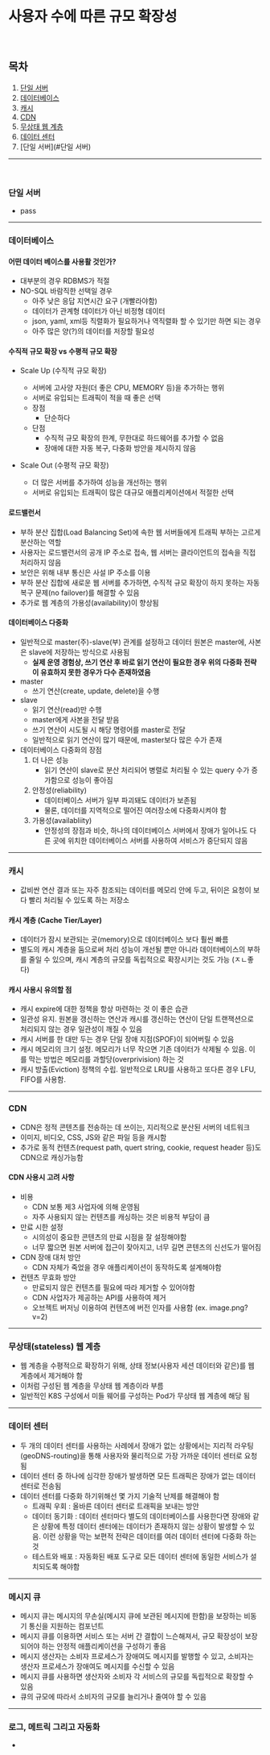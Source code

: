 # 사용자 수에 따른 규모 확장성

<br/>

## 목차
1. [단일 서버](#단일-서버)
2. [데이터베이스](#데이터베이스)
3. [캐시](#캐시)
4. [CDN](#CDN)
5. [무상태 웹 계층](#무상태stateless-웹-계층)
6. [데이터 센터](#데이터-센터)
7. [단일 서버](#단일 서버)

-------
<br/>

### 단일 서버
- pass
---
### 데이터베이스
#### 어떤 데이터 베이스를 사용활 것인가?
 - 대부분의 경우 RDBMS가 적절
 - NO-SQL 바람직한 선택일 경우
    - 아주 낮은 응답 지연시간 요구 (개빨라야함)
    - 데이터가 관계형 데이터가 아닌 비정형 데이터
    - json, yaml, xml등 직렬화가 필요하거나 역직렬화 할 수 있기만 하면 되는 경우
    - 아주 많은 양(?)의 데이터를 저장할 필요성

#### 수직적 규모 확장 vs 수평적 규모 확장
- Scale Up (수직적 규모 확장)
    - 서버에 고사양 자원(더 좋은 CPU, MEMORY 등)을 추가하는 행위
    - 서버로 유입되는 트래픽이 적을 때 좋은 선택
    - 장점
        - 단순하다
    - 단점
        - 수직적 규모 확장의 한계, 무한대로 하드웨어를 추가할 수 없음
        - 장애에 대한 자동 복구, 다중화 방안을 제시하지 않음

- Scale Out (수평적 규모 확장)
    - 더 많은 서버를 추가하여 성능을 개선하는 행위
    - 서버로 유입되는 트래픽이 많은 대규모 애플리케이션에서 적절한 선택

#### 로드밸런서
 - 부하 분산 집합(Load Balancing Set)에 속한 웹 서버들에게 트래픽 부하는 고르게 분산하는 역할
 - 사용자는 로드밸런서의 공개 IP 주소로 접속, 웹 서버는 클라이언트의 접속을 직접 처리하지 않음
 - 보안은 위해 내부 통신은 사설 IP 주소를 이용
 - 부하 분산 집합에 새로운 웹 서버를 추가하면, 수직적 규모 확장이 하지 못하는 자동 복구 문제(no failover)를 해결할 수 있음
 - 추가로 웹 계층의 가용성(availability)이 향상됨

#### 데이터베이스 다중화
 - 일반적으로 master(주)-slave(부) 관계를 설정하고 데이터 원본은 master에, 사본은 slave에 저장하는 방식으로 사용됨
     - **실제 운영 경험상, 쓰기 연산 후 바로 읽기 연산이 필요한 경우 위의 다중화 전략이 유효하지 못한 경우가 다수 존재하였음**
 - master
    - 쓰기 연산(create, update, delete)을 수행
 - slave
    - 읽기 연산(read)만 수행
    - master에게 사본을 전달 받음
    - 쓰기 연산이 시도될 시 해당 명령어를 master로 전달
    - 일반적으로 읽기 연산이 많기 때문에, master보다 많은 수가 존재
 - 데이터베이스 다중화의 장점
    1. 더 나은 성능
        - 읽기 연산이 slave로 분산 처리되어 병렬로 처리될 수 있는 query 수가 증가함으로 성능이 좋아짐
    2. 안정성(reliability)
        - 데이터베이스 서버가 일부 파괴돼도 데이터가 보존됨
        - 물론, 데이터를 지역적으로 떨어진 여러장소에 다중화시켜야 함
    3. 가용성(availabliity)
        - 안정성의 장점과 비슷, 하나의 데이터베이스 서버에서 장애가 일어나도 다른 곳에 위치한 데이터베이스 서버를 사용하여 서비스가 중단되지 않음
---

### 캐시
 - 값비싼 연산 결과 또는 자주 참조되는 데이터를 메모리 안에 두고, 뒤이은 요청이 보다 빨리 처리될 수 있도록 하는 저장소

#### 캐시 계층 (Cache Tier/Layer)
 - 데이터가 잠시 보관되는 곳(memory)으로 데이터베이스 보다 훨씬 빠름
 - 별도의 캐시 계층을 둠으로써 처리 성능이 개선될 뿐만 아니라 데이터베이스의 부하를 줄일 수 있으며, 캐시 계층의 규모를 독립적으로 확장시키는 것도 가능 (ㅈㄴ좋다)

#### 캐시 사용시 유의할 점
 - 캐시 expire에 대한 정책을 항상 마련하는 것 이 좋은 습관
 - 일관성 유지. 원본을 갱신하는 연산과 캐시를 갱신하는 연산이 단일 트랜잭션으로 처리되지 않는 경우 일관성이 깨질 수 있음
 - 캐시 서버를 한 대만 두는 경우 단일 장애 지점(SPOF)이 되어버릴 수 있음
 - 캐시 메모리의 크기 설정. 메모리가 너무 작으면 기존 데이터가 삭제될 수 있음. 이를 막는 방법은 메모리를 과할당(overprivision) 하는 것
 - 캐시 방출(Eviction) 정책의 수립. 일반적으로 LRU를 사용하고 또다른 경우 LFU, FIFO를 사용함.
---

### CDN
 - CDN은 정적 콘텐츠를 전송하는 데 쓰이는, 지리적으로 분산된 서버의 네트워크
 - 이미지, 비디오, CSS, JS와 같은 파일 등을 캐시함
 - 추가로 동적 컨텐츠(request path, quert string, cookie, request header 등)도 CDN으로 캐싱가능함

#### CDN 사용시 고려 사항
 - 비용
    - CDN 보통 제3 사업자에 의해 운영됨
    - 자주 사용되지 않는 컨텐츠를 캐싱하는 것은 비용적 부담이 큼
 - 만료 시한 설정
    - 시의성이 중요한 콘텐츠의 만료 시점을 잘 설정해야함
    - 너무 짧으면 원본 서버에 접근이 잦아지고, 너무 길면 콘텐츠의 신선도가 떨어짐
 - CDN 장애 대처 방안
    - CDN 자체가 죽었을 경우 애플리케이션이 동작하도록 설계해야함
 - 컨텐츠 무효화 방안
    - 만료되지 않은 컨텐츠를 필요에 따라 제거할 수 있어야함
    - CDN 사업자가 제공하는 API를 사용하여 제거
    - 오브젝트 버저닝 이용하여 컨텐츠에 버전 인자를 사용함 (ex. image.png?v=2)
---
### 무상태(stateless) 웹 계층
 - 웹 계층을 수평적으로 확장하기 위해, 상태 정보(사용자 세션 데이터와 같은)를 웹 계층에서 제거해야 함
 - 이처럼 구성된 웹 계층을 무상태 웹 계층이라 부름
 - 일반적인 K8S 구성에서 미들 웨어를 구성하는 Pod가 무상태 웹 계층에 해당 됨

---
### 데이터 센터
 - 두 개의 데이터 센터를 사용하는 사례에서 장애가 없는 상황에서는 지리적 라우팅(geoDNS-routing)을 통해 사용자와 물리적으로 가장 가까운 데이터 센터로 요청됨
 - 데이터 센터 중 하나에 심각한 장애가 발생하면 모든 트래픽은 장애가 없는 데이터 센터로 전송됨
 - 데이터 센터를 다중화 하기위해선 몇 가지 기술적 난제를 해결해야 함
    - 트래픽 우회 : 올바른 데이터 센터로 트래픽을 보내는 방안
    - 데이터 동기화 : 데이터 센터마다 별도의 데이터베이스를 사용한다면 장애와 같은 상황에 특정 데이터 센터에는 데이터가 존재하지 않는 상황이 발생할 수 있음. 이런 상황을 막는 보편적 전략은 데이터를 여러 데이터 센터에 다중화 하는 것
    - 테스트와 배포 : 자동화된 배포 도구로 모든 데이터 센터에 동일한 서비스가 설치되도록 해야함
---
### 메시지 큐
 - 메시지 큐는 메시지의 무손실(메시지 큐에 보관된 메시지에 한함)을 보장하는 비동기 통신을 지원하는 컴포넌트
 - 메시지 큐를 이용하면 서비스 또는 서버 간 결합이 느슨해져서, 규모 확장성이 보장되어야 하는 안정적 애플리케이션을 구성하기 좋음
 - 메시지 생산자는 소비자 프로세스가 장애여도 메시지를 발행할 수 있고, 소비자는 생산자 프로세스가 장애여도 메시지를 수신할 수 있음
 - 메시지 큐를 사용하면 생산자와 소비자 각 서비스의 규모를 독립적으로 확장할 수 있음
 - 큐의 규모에 따라서 소비자의 규모를 늘리거나 줄여야 할 수 있음 

 ---

### 로그, 메트릭 그리고 자동화
 -